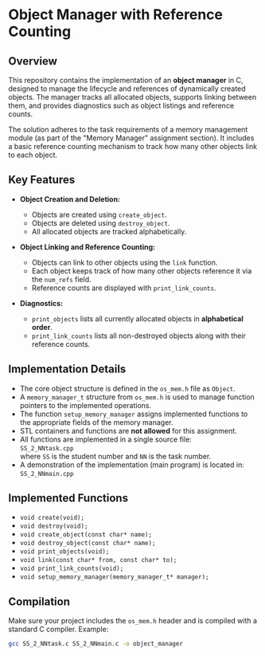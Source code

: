 # Object Manager with Reference Counting

## Overview

This repository contains the implementation of an **object manager** in C, designed to manage the lifecycle and references of dynamically created objects. The manager tracks all allocated objects, supports linking between them, and provides diagnostics such as object listings and reference counts.

The solution adheres to the task requirements of a memory management module (as part of the "Memory Manager" assignment section). It includes a basic reference counting mechanism to track how many other objects link to each object.

## Key Features

- **Object Creation and Deletion:**
  - Objects are created using `create_object`.
  - Objects are deleted using `destroy_object`.
  - All allocated objects are tracked alphabetically.

- **Object Linking and Reference Counting:**
  - Objects can link to other objects using the `link` function.
  - Each object keeps track of how many other objects reference it via the `num_refs` field.
  - Reference counts are displayed with `print_link_counts`.

- **Diagnostics:**
  - `print_objects` lists all currently allocated objects in **alphabetical order**.
  - `print_link_counts` lists all non-destroyed objects along with their reference counts.

## Implementation Details

- The core object structure is defined in the `os_mem.h` file as `Object`.
- A `memory_manager_t` structure from `os_mem.h` is used to manage function pointers to the implemented operations.
- The function `setup_memory_manager` assigns implemented functions to the appropriate fields of the memory manager.
- STL containers and functions are **not allowed** for this assignment.
- All functions are implemented in a single source file:  
  `SS_2_NNtask.cpp`  
  where `SS` is the student number and `NN` is the task number.
- A demonstration of the implementation (main program) is located in:  
  `SS_2_NNmain.cpp`

## Implemented Functions

- `void create(void);`
- `void destroy(void);`
- `void create_object(const char* name);`
- `void destroy_object(const char* name);`
- `void print_objects(void);`
- `void link(const char* from, const char* to);`
- `void print_link_counts(void);`
- `void setup_memory_manager(memory_manager_t* manager);`

## Compilation

Make sure your project includes the `os_mem.h` header and is compiled with a standard C compiler. Example:

```bash
gcc SS_2_NNtask.c SS_2_NNmain.c -o object_manager

